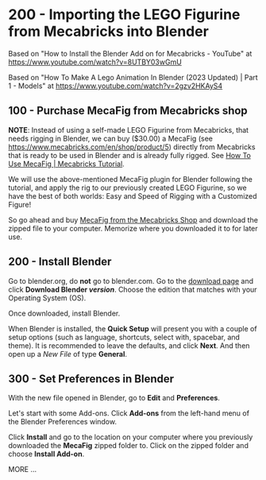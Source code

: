 # 200 - Importing the LEGO Figurine from Mecabricks into Blender

Based on "How to Install the Blender Add on for Mecabricks - YouTube" at https://www.youtube.com/watch?v=8UTBY03wGmU

Based on "How To Make A Lego Animation In Blender (2023 Updated) | Part 1 - Models" at https://www.youtube.com/watch?v=2gzv2HKAyS4

## 100 - Purchase MecaFig from Mecabricks shop

**NOTE**: Instead of using a self-made LEGO Figurine from Mecabricks, that needs rigging in Blender, we can buy ($30.00) a MecaFig (see https://www.mecabricks.com/en/shop/product/5) directly from Mecabricks that is ready to be used in Blender and is already fully rigged. See [How To Use MecaFig | Mecabricks Tutorial](https://www.youtube.com/watch?app=desktop&v=IyJliZ-hfYY).

We will use the above-mentioned MecaFig plugin for Blender following the tutorial, and apply the rig to our previously created LEGO Figurine, so we have the best of both worlds: Easy and Speed of Rigging with a Customized Figure!

So go ahead and buy [MecaFig from the Mecabricks Shop](https://www.mecabricks.com/en/shop/product/5) and download the zipped file to your computer. Memorize where you downloaded it to for later use.

## 200 - Install Blender

Go to blender.org, do **not** go to blender.com. Go to the [download page](https://www.blender.org/download/) and click **Download Blender *version***. Choose the edition that matches with your Operating System (OS).

Once downloaded, install Blender.

When Blender is installed, the **Quick Setup** will present you with a couple of setup options (such as language, shortcuts, select with, spacebar, and theme). It is recommended to leave the defaults, and click **Next**. And then open up a *New File* of type **General**.

## 300 - Set Preferences in Blender

With the new file opened in Blender, go to **Edit** and **Preferences**.

Let's start with some Add-ons. Click **Add-ons** from the left-hand menu of the Blender Preferences window.

Click **Install** and go to the location on your computer where you previously downloaded the **MecaFig** zipped folder to. Click on the zipped folder and choose **Install Add-on**.



MORE ...
